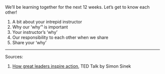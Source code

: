 We’ll be learning together for the next 12 weeks. Let’s get to know each other!

1. A bit about your intrepid instructor
1. Why our ‘why’¹ is important
1. Your instructor’s ‘why’
1. Our responsibility to each other when we share
1. Share your ‘why’

-------

Sources:

1. [How great leaders inspire action](https://www.ted.com/talks/simon_sinek_how_great_leaders_inspire_action), TED Talk by Simon Sinek